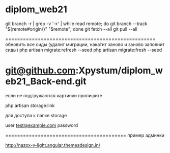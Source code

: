 # diplom_web21
git branch -r | grep -v '\->' | while read remote; do git branch --track "${remote#origin/}" "$remote"; done
git fetch --all
git pull --all

===================================================
обновить все сиды (удалит миграции, накатит заново и заново заполнит сиды)
php artisan migrate:refresh --seed
php artisan migrate:fresh --seed

git@github.com:Xpystum/diplom_web21_Back-end.git
===================================================
если не подгружаются картинки пропишите 

php artisan storage:link 

для доступа к папке storage


user
test@example.com
password


=========================================
пример админки

http://nazox-v-light.angular.themesdesign.in/